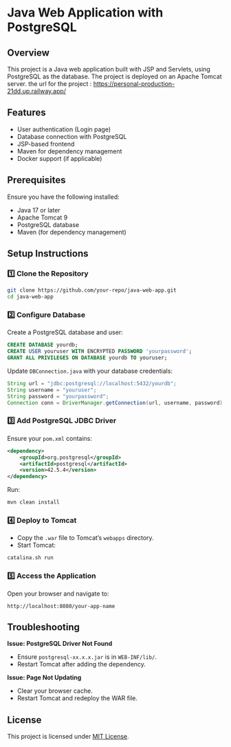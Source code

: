# Java Web Application with PostgreSQL

## Overview
This project is a Java web application built with JSP and Servlets, using PostgreSQL as the database. The project is deployed on an Apache Tomcat server.
the url for the project : https://personal-production-21dd.up.railway.app/
## Features
- User authentication (Login page)
- Database connection with PostgreSQL
- JSP-based frontend
- Maven for dependency management
- Docker support (if applicable)

## Prerequisites
Ensure you have the following installed:
- Java 17 or later
- Apache Tomcat 9
- PostgreSQL database
- Maven (for dependency management)

## Setup Instructions

### 1️⃣ Clone the Repository
```sh
git clone https://github.com/your-repo/java-web-app.git
cd java-web-app
```

### 2️⃣ Configure Database
Create a PostgreSQL database and user:
```sql
CREATE DATABASE yourdb;
CREATE USER youruser WITH ENCRYPTED PASSWORD 'yourpassword';
GRANT ALL PRIVILEGES ON DATABASE yourdb TO youruser;
```

Update `DBConnection.java` with your database credentials:
```java
String url = "jdbc:postgresql://localhost:5432/yourdb";
String username = "youruser";
String password = "yourpassword";
Connection conn = DriverManager.getConnection(url, username, password);
```

### 3️⃣ Add PostgreSQL JDBC Driver
Ensure your `pom.xml` contains:
```xml
<dependency>
    <groupId>org.postgresql</groupId>
    <artifactId>postgresql</artifactId>
    <version>42.5.4</version>
</dependency>
```
Run:
```sh
mvn clean install
```

### 4️⃣ Deploy to Tomcat
- Copy the `.war` file to Tomcat’s `webapps` directory.
- Start Tomcat:
```sh
catalina.sh run
```

### 5️⃣ Access the Application
Open your browser and navigate to:
```
http://localhost:8080/your-app-name
```

## Troubleshooting
**Issue: PostgreSQL Driver Not Found**
- Ensure `postgresql-xx.x.x.jar` is in `WEB-INF/lib/`.
- Restart Tomcat after adding the dependency.

**Issue: Page Not Updating**
- Clear your browser cache.
- Restart Tomcat and redeploy the WAR file.

## License
This project is licensed under [MIT License](LICENSE).

